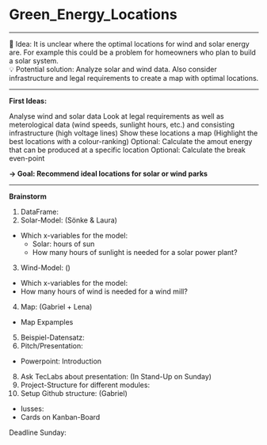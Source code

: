 # Green_Energy_Locations
___
💭  Idea: It is unclear where the optimal locations for wind and solar energy are. For example this could be a problem for homeowners who plan to build a solar system.  
💡  Potential solution: Analyze solar and wind data. Also consider infrastructure and legal requirements to create a map with optimal locations.
___

**First Ideas:**

Analyse wind and solar data
Look at legal requirements as well as meterological data (wind speeds, sunlight hours, etc.) and consisting infrastructure (high voltage lines)
Show these locations a map (Highlight the best locations with a colour-ranking)
Optional: Calculate the amout energy that can be produced at a specific location
Optional: Calculate the break even-point

**→ Goal: Recommend ideal locations for solar or wind parks**
___

**Brainstorm**

1. DataFrame:
2. Solar-Model: (Sönke & Laura)
  - Which x-variables for the model: 
    - Solar: hours of sun
    - How many hours of sunlight is needed for a solar power plant?
3. Wind-Model: ()
  - Which x-variables for the model:
  - How many hours of wind is needed for a wind mill?    
4. Map: (Gabriel + Lena)
  - Map Expamples
5. Beispiel-Datensatz:
6. Pitch/Presentation:
  - Powerpoint: Introduction
8. Ask TecLabs about presentation: (In Stand-Up on Sunday)
9. Project-Structure for different modules:
10. Setup Github structure: (Gabriel)
  - Iusses:
  - Cards on Kanban-Board

Deadline Sunday:
